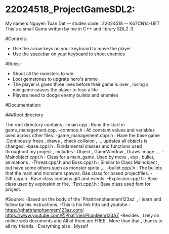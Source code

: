 # 22024518_ProjectGameSDL2:
My name's Nguyen Tuan Dat -- studen code : 22024518 -- K67CN14-UET 
This's a small Game written by me in C++ and library SDL2 :3

#Controls: 
- Use the arrow keys on your keyboard to move the player 
- Use the spacebar on your keyboard to shoot enemies 

#Rules:
- Shoot all the monsters to win 
- Loot gemstones to upgrate hero's ammo 
- The player is given three lives before their game is over , losing a minigame causes the player to lose a life
- Players need to dodge enemy bullets and enemies 

#Documentation:

###Root directory

The root directory contains :
-main.cpp : Runs the start in game_management.cpp.
-common.h : All constant values and variables used across other files.
-game_management.cpp/.h : Have the base game .Continously frees , draws , check collision , ... updates all objects is changed.
-base.cpp/.h : Fundamental classes and functions used throughout my project , includes : Object , GameWindow , Draws image ,...
-Mainobject.cpp/.h : Class for a main_game .Used by move , exp , bullet, animations . 
-Threat.cpp/.h and  Boss.cpp/.h : Similar to Class Mainobject , but have some others such as monster sprite ,...
-bullet.cpp/.h : The bullets that the main and monsters spawns. Báe class for based projectfiles.
-Gift.cpp/.h : Base class contains gift and events.
-Explosion.cpp/.h : Base class used by explosion or fire.
-Text.cpp/.h : Base class used font for project.

#Sourse:
-Based on the body of the 'Phattrienphanmem123az'  , I learn and follow by his instructions. 
-This is his link http and youtube :
     https://phattrienphanmem123az.com/ 
     https://www.youtube.com/@PhatTrienPhanMem123AZ
-Besides , I rely on online web documents and All of them are FREE . More than that , thanks to all my friends.
-Everything else : Myself 

